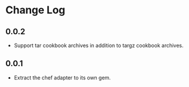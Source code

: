 # Change Log

## 0.0.2

* Support tar cookbook archives in addition to targz cookbook archives.

## 0.0.1

* Extract the chef adapter to its own gem.
